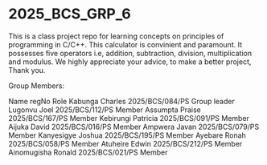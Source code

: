 # 2025_BCS_GRP_6
This is a class project repo for learning concepts on principles of programming in C/C++.
This calculator is convinient and paramount.
It possesses five operators i.e, addition, subtraction, division, multiplication and modulus. 
We highly appreciate your advice, to make a better project, Thank you.

Group Members:

Name                    regNo                       Role
Kabunga Charles       2025/BCS/084/PS           Group leader
Lugonvu Joel          2025/BCS/112/PS              Member
Assumpta Praise       2025/BCS/167/PS              Member
Kebirungi Patricia    2025/BCS/091/PS              Member
Aijuka David          2025/BCS/016/PS              Member
Ampwera Javan         2025/BCS/079/PS              Member
Kanyesigye Joshua     2025/BCS/195/PS              Member
Ayebare Ronah         2025/BCS/058/PS              Member
Atuheire Edwin        2025/BCS/212/PS              Member
Ainomugisha Ronald    2025/BCS/021/PS              Member
